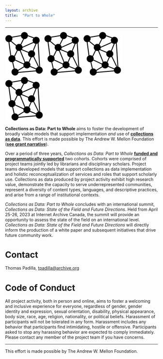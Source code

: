 ```yaml
---
layout: archive
title:  "Part to Whole"
---
```

---

![network](images/network.png) ![network](images/network.png) ![network](images/network.png) ![network](images/network.png)


**Collections as Data: Part to Whole** aims to foster the development of broadly viable models that support implementation *and* use of [**collections as data**](https://collectionsasdata.github.io/statement/). This effort is made possible by The Andrew W. Mellon Foundation ([**see grant narrative**](https://github.com/collectionsasdata/part2whole/raw/master/cad_part2whole_narrative.pdf)). 

Over a period of three years, *Collections as Data: Part to Whole* [**funded and programmatically supported**](https://collectionsasdata.github.io/part2whole/cfp/) two cohorts. Cohorts were comprised of project teams jointly led by librarians and disciplinary scholars. Project teams developed models that support collections as data implementation and holistic reconceptualization of services and roles that support scholarly use. Collections as data produced by project activity exhibit high research value, demonstrate the capacity to serve underrepresented communities, represent a diversity of content types, languages, and descriptive practices, and arise from a range of institutional contexts. 

*Collections as Data: Part to Whole* concludes with an international summit, *Collections as Data: State of the Field and Future Directions*. Held from April 25-26, 2023 at Internet Archive Canada, the summit will provide an opportunity to assess the state of the field on an international level. *Collections as Data: State of the Field and Future Directions* will directly inform the production of a white paper and subsequent initiatives that drive future community work. 



# Contact  

Thomas Padilla, <tpadilla@archive.org>

# Code of Conduct

All project activity, both in person and online, aims to foster a welcoming and inclusive experience for everyone, regardless of gender, gender identity and expression, sexual orientation, disability, physical appearance, body size, race, age, religion, nationality, or political beliefs. Harassment of participants will not be tolerated in any form. Harassment includes any behavior that participants find intimidating, hostile or offensive. Participants asked to stop any harassing behavior are expected to comply immediately. Please contact any member of the project team if you have concerns.

---

This effort is made possible by The Andrew W. Mellon Foundation. 
